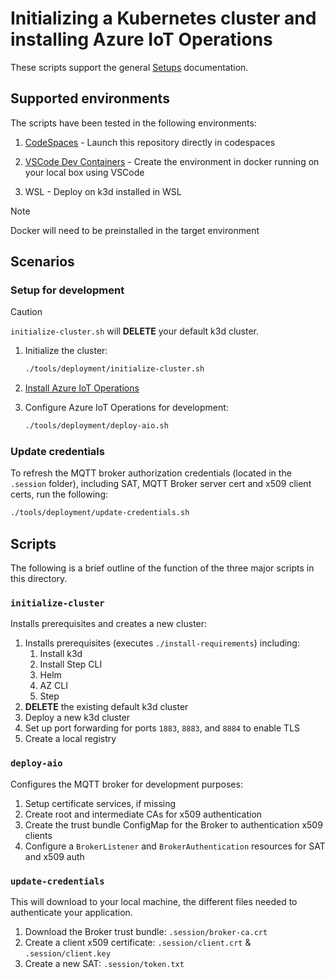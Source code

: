 # Initializing a Kubernetes cluster and installing Azure IoT Operations

These scripts support the general [Setups](/doc/setup.md) documentation.

## Supported environments

The scripts have been tested in the following environments:

1. [CodeSpaces](https://github.com/features/codespaces) - Launch this repository directly in codespaces
1. [VSCode Dev Containers](https://code.visualstudio.com/docs/devcontainers/containers) - Create the environment in docker running on your local box using VSCode

1. WSL - Deploy on k3d installed in WSL

> [!NOTE]
> Docker will need to be preinstalled in the target environment

## Scenarios

### Setup for development

> [!CAUTION]
> `initialize-cluster.sh` will **DELETE** your default k3d cluster.

1. Initialize the cluster:

    ```bash
    ./tools/deployment/initialize-cluster.sh
    ```

2. [Install Azure IoT Operations](https://learn.microsoft.com/azure/iot-operations/deploy-iot-ops/overview-deploy)

3. Configure Azure IoT Operations for development:

    ```bash
    ./tools/deployment/deploy-aio.sh
    ```

### Update credentials

To refresh the MQTT broker authorization credentials (located in the `.session` folder), including SAT, MQTT Broker server cert and x509 client certs, run the following:

```bash
./tools/deployment/update-credentials.sh
```

## Scripts

The following is a brief outline of the function of the three major scripts in this directory.

### `initialize-cluster`

Installs prerequisites and creates a new cluster:

1. Installs prerequisites (executes `./install-requirements`) including:
    1. Install k3d
    1. Install Step CLI
    1. Helm
    1. AZ CLI
    1. Step
1. **DELETE** the existing default k3d cluster
1. Deploy a new k3d cluster
1. Set up port forwarding for ports `1883`, `8883`, and `8884` to enable TLS
1. Create a local registry

### `deploy-aio`

Configures the MQTT broker for development purposes:

1. Setup certificate services, if missing
1. Create root and intermediate CAs for x509 authentication
1. Create the trust bundle ConfigMap for the Broker to authentication x509 clients
1. Configure a `BrokerListener` and `BrokerAuthentication` resources for SAT and x509 auth

### `update-credentials`

This will download to your local machine, the different files needed to authenticate your application.

1. Download the Broker trust bundle: `.session/broker-ca.crt`
1. Create a client x509 certificate: `.session/client.crt` & `.session/client.key`
1. Create a new SAT: `.session/token.txt`
